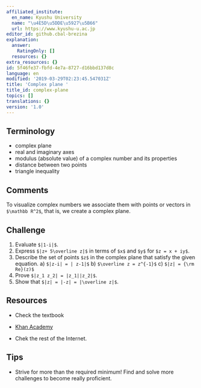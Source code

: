 ```yaml
---
affiliated_institute:
  en_name: Kyushu University
  name: "\u4E5D\u5DDE\u5927\u5B66"
  url: https://www.kyushu-u.ac.jp
editor_id: github.cbal-brezina
explanation:
  answer:
    RatingOnly: []
  resources: {}
extra_resources: {}
id: 5f46fe37-fbfd-4e7a-8727-d16bbd137d8c
language: en
modified: '2019-03-29T02:23:45.547031Z'
title: 'Complex plane '
title_id: complex-plane
topics: []
translations: {}
version: '1.0'
---
```


## Terminology 

- complex plane
- real and imaginary axes
- modulus (absolute value) of a complex number and its properties
- distance between two points
- triangle inequality




## Comments

To visualize complex numbers we associate them with points or vectors in `$\mathbb R^2$`, that is, we create a complex plane.

## Challenge

1. Evaluate `$|1-i|$`.
2. Express `$|z+ 5\overline z|$`  in terms of `$x$` and `$y$` for `$z = x + iy$`.
3. Describe the set of points `$z$` in the complex plane that satisfy the given equation.
   a) `$|z-i| = | z-1|$` 
   b) `$\overline z = z^{-1}$`
   c) `$|z| = {\rm Re}(z)$`
4. Prove `$|z_1 z_2| = |z_1||z_2|$`.
5. Show that `$|z| = |-z| = |\overline z|$`.


## Resources

- Check the textbook

- [Khan Academy](https://www.khanacademy.org/math/precalculus/imaginary-and-complex-numbers#the-complex-plane)

- Chek the rest of the Internet.

 
## Tips

- Strive for more than the required minimum! Find and solve more challenges to become really proficient.




